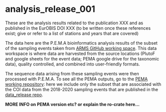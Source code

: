 # analysis_release_001

These are the analysis results related to the publication XXX and as published in the EurOBIS DOI XXX (to be written once these references exist; give or refer to a list of stations and years that are covered)

The data here are the P.E.M.A bioinformatics analysis results of the subset of the sampling events taken from [ARMS GitHub working space](https://github.com/arms-mbon/data_workspace). This data workspace is where data are harvested from the source locations (PlutoF and google sheets for the event data; PEMA google drive for the taxonomic data), quality controlled, and combined into user-friendly formats. 

The sequence data arising from these sampling events were then processed with P.E.M.A. To see all the PEMA outputs, go to the [PEMA working repository](https://github.com/arms-mbon/data_workspace/tree/main/PEMAoutputs): here we include only the subset that are associated with the COI data from the 2018-2020 sampling events that are published in the [data_release repo](https://github.com/arms-mbon/data_release_001).  

**MORE INFO on PEMA version etc? or explain the ro-crate here...**



